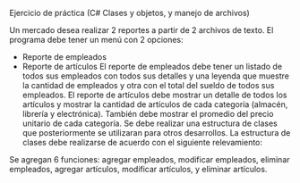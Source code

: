 Ejercicio de práctica (C# Clases y objetos, y manejo de archivos)

Un mercado desea realizar 2 reportes a partir de 2 archivos de texto. El programa debe tener un menú con 2 opciones:
- Reporte de empleados
- Reporte de artículos
El reporte de empleados debe tener un listado de todos sus empleados con todos sus detalles y una leyenda que muestre la cantidad de empleados y otra con el total del sueldo de todos
sus empleados.
El reporte de artículos debe mostrar un detalle de todos los artículos y mostrar la cantidad de artículos de cada categoría (almacén, librería y electrónica). También debe mostrar el
promedio del precio unitario de cada categoría.
Se debe realizar una estructura de clases que posteriormente se utilizaran para otros desarrollos. La estructura de clases debe realizarse de acuerdo con el siguiente relevamiento: 

Se agregan 6 funciones: agregar empleados, modificar empleados, eliminar empleados, agregar artículos, modificar artículos, y eliminar artículos.

